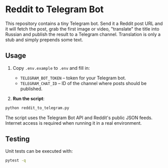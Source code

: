 # Reddit to Telegram Bot

This repository contains a tiny Telegram bot. Send it a Reddit post URL and it
will fetch the post, grab the first image or video, "translate" the title into
Russian and publish the result to a Telegram channel. Translation is only a
stub and simply prepends some text.

## Usage

1. Copy `.env.example` to `.env` and fill in:
   - `TELEGRAM_BOT_TOKEN` – token for your Telegram bot.
   - `TELEGRAM_CHAT_ID` – ID of the channel where posts should be published.

2. **Run the script**:

```bash
python reddit_to_telegram.py
```

The script uses the Telegram Bot API and Reddit's public JSON feeds. Internet
access is required when running it in a real environment.

## Testing

Unit tests can be executed with:

```bash
pytest -q
```
